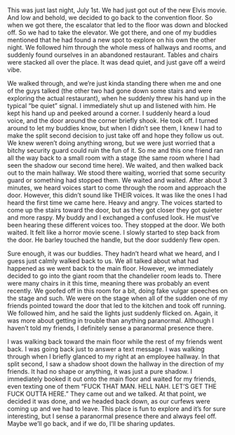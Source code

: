 This was just last night, July 1st. We had just got out of the new Elvis movie. And low and behold, we decided to go back to the convention floor. So when we got there, the escalator that led to the floor was down and blocked off. So we had to take the elevator. We got there, and one of my buddies mentioned that he had found a new spot to explore on his own the other night. We followed him through the whole mess of hallways and rooms, and suddenly found ourselves in an abandoned restaurant. Tables and chairs were stacked all over the place. It was dead quiet, and just gave off a weird vibe. 

We walked through, and we’re just kinda standing there when me and one of the guys talked (the other two had gone down some stairs and were exploring the actual restaurant), when he suddenly threw his hand up in the typical “be quiet” signal. I immediately shut up and listened with him. He kept his hand up and peeked around a corner. I suddenly heard a loud voice, and the door around the corner briefly shook. He took off. I turned around to let my buddies know, but when I didn’t see them, I knew I had to make the split second decision to just take off and hope they follow us out. We knew weren’t doing anything wrong, but we were just worried that a bitchy security guard could ruin the fun of it. So me and this one friend ran all the way back to a small room with a stage (the same room where I had seen the shadow our second time here). We waited, and then walked back out to the main hallway. We stood there waiting, worried that some security guard or something had stopped them. We waited and waited. After about 3 minutes, we heard voices start to come through the room and approach the door. However, this didn’t sound like THEIR voices. It was like the ones I had heard the first time we came here. Heavy and angry. The voices started to come up the stairs toward the door, but as they got closer they got quieter and more raspy. My buddy and I exchanged a confused look. He must’ve been hearing these different voices too. They stopped at the door. We both waited. It felt like a horror movie scene. I slowly started to step back from the door. He barley touched the handle, but the door suddenly flew open. 

Sure enough, it was our buddies. They hadn’t heard what we heard, and I guess just calmly walked back to us. We all talked about what had happened as we went back to the main floor. However, we immediately decided to go into the giant room that the chandelier room leads to. There were many chairs in it this time, meaning there was probably an event recently. We goofed off in this room for a bit, doing fake vulgar speeches on the stage and such. We were on the stage when all of the sudden one of my friends pointed toward the door that led to the kitchen and took off running. We followed him, and he said the lights just suddenly flicked on. Again, it was more about getting in trouble than anything paranormal. Although I haven’t told my friends, I definitely sense a paranormal presence there. 

I was walking back toward the main floor while the rest of my friends went back. I was going back just to answer a text message. I was walking through when I briefly glanced to my right at an employee hallway. In that split second, I saw a shadow shoot down the hallway in the direction of my friends. It had no shape or anything, it was just a pure shadow. I immediately booked it out onto the main floor and waited for my friends, even texting one of them “FUCK THAT MAN. HELL NAH. LET’S GET THE FUCK OUTTA HERE.” They came out and we talked. At that point, we decided it was done, and we headed back down, as our curfews were coming up and we had to leave. This place is fun to explore and it’s for sure interesting, but I sense a paranormal presence there and always feel off. Maybe we’ll go back, and if we do, I’ll be sharing updates.